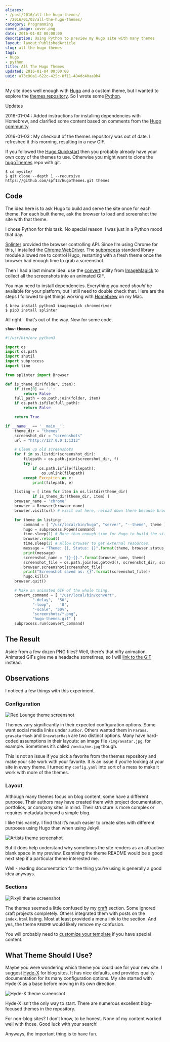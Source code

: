 ```yaml
---
aliases:
- /post/2016/all-the-hugo-themes/
- /2016/01/02/all-the-hugo-themes/
category: Programming
cover_image: cover.png
date: 2016-01-02 00:00:00
description: Using Python to preview my Hugo site with many themes
layout: layout:PublishedArticle
slug: all-the-hugo-themes
tags:
- hugo
- python
title: All The Hugo Themes
updated: 2016-01-04 00:00:00
uuid: a73c90a1-622c-425c-8f11-484dc40aa9b4
---
```


My site does well enough with [Hugo](http://gohugo.io/) and a custom
theme, but I wanted to explore the [themes
repository](http://themes.gohugo.io/). So I wrote some
[Python](https://python.org/).

<aside class="admonition" markdown="1">
<p class="admonition-title">Updates</p>

2016-01-04
: Added instructions for installing dependencies with Homebrew, and
  clarified some content based on comments from the [Hugo
  community](https://discuss.gohugo.io).

2016-01-03
: My checkout of the themes repository was out of date. I refreshed it
  this morning, resulting in a new GIF.

</aside>

If you followed the [Hugo
Quickstart](https://gohugo.io/overview/quickstart/) then you probably
already have your own copy of the themes to use. Otherwise you might
want to clone the [hugoThemes](https://github.com/spf13/hugoThemes/)
repo with git.

    $ cd mysite/
    $ git clone --depth 1 --recursive https://github.com/spf13/hugoThemes.git themes

## Code

The idea here is to ask Hugo to build and serve the site once for each
theme. For each built theme, ask the browser to load and screenshot the
site with that theme.

I chose Python for this task. No special reason. I was just in a Python
mood that day.

[Splinter](https://splinter.readthedocs.org/en/latest/) provided the
browser controlling API. Since I’m using Chrome for this, I installed
the [Chrome
WebDriver](https://splinter.readthedocs.org/en/latest/drivers/chrome.html).
The [subprocess](https://docs.python.org/3.5/library/subprocess.html)
standard library module allowed me to control Hugo, restarting with a
fresh theme once the browser had enough time to grab a screenshot.

Then I had a last minute idea: use the
[convert](http://imagemagick.org/script/convert.php) utility from
[ImageMagick](http://imagemagick.org/script/index.php) to collect all
the screenshots into an animated GIF.

You may need to install dependencies. Everything you need *should* be
available for your platform, but I still need to double check that. Here
are the steps I followed to get things working with
[Homebrew](https://brew.sh) on my Mac.

    $ brew install python3 imagemagick chromedriver
    $ pip3 install splinter

All right - that’s out of the way. Now for some code.

**`show-themes.py`**

```python
#!/usr/bin/env python3

import os
import os.path
import shutil
import subprocess
import time

from splinter import Browser

def is_theme_dir(folder, item):
    if item[0] == '.':
        return False
    full_path = os.path.join(folder, item)
    if os.path.isfile(full_path):
        return False

    return True

if __name__ == '__main__':
    theme_dir = "themes"
    screenshot_dir = "screenshots"
    url = "http://127.0.0.1:1313"

    # Clean up old screenshots
    for f in os.listdir(screenshot_dir):
        filepath = os.path.join(screenshot_dir, f)
        try:
            if os.path.isfile(filepath):
                os.unlink(filepath)
        except Exception as e:
            print(filepath, e)

    listing = [ item for item in os.listdir(theme_dir)
            if is_theme_dir(theme_dir, item) ]
    browser_name = 'chrome'
    browser = Browser(browser_name)
    browser.visit(url) # visit out here, reload down there because browser cache

    for theme in listing:
        command = [ "/usr/local/bin/hugo", "server", "--theme", theme ]
        hugo = subprocess.Popen(command)
        time.sleep(1) # More than enough time for Hugo to build the site.
        browser.reload()
        time.sleep(2) # Allow browser to get external resources.
        message = "Theme: {}, Status: {}".format(theme, browser.status_code)
        print(message)
        screenshot_name = "{}-{}.".format(browser_name, theme)
        screenshot_file = os.path.join(os.getcwd(), screenshot_dir, screenshot_name)
        browser.screenshot(screenshot_file)
        print("Screenshot saved as: {}".format(screenshot_file))
        hugo.kill()
    browser.quit()

    # Make an animated GIF of the whole thing.
    convert_command = [ "/usr/local/bin/convert",
            "-delay",  '50',
            "-loop",    '0',
            "-scale", '50%',
            "screenshots/*.png",
            "hugo-themes.gif" ]
    subprocess.run(convert_command)
```

## The Result

Aside from a few dozen PNG files? Well, there’s that nifty animation.
Animated GIFs give me a headache sometimes, so I will [link to the
GIF](hugo-themes.gif) instead.

## Observations

I noticed a few things with this experiment.

### Configuration

![Red Lounge theme screenshot](chrome-redlounge-medium.png
  "[Red Lounge](https://themes.gohugo.io/redlounge) theme")

Themes vary significantly in their expected configuration options. Some
want social media links under `author`. Others wanted them in `Params`.
`gravatarHash` and `GravatarHash` are two distinct options. Many have
hard-coded assumptions in their layouts: an image file
`/img/avatar.jpg`, for example. Sometimes it’s called `/media/me.jpg`
though.

This is not an issue if you pick a favorite from the themes repository
and make your site work with your favorite. It *is* an issue if you’re
looking at your site in every theme. I turned my `config.yaml` into sort
of a mess to make it work with more of the themes.

### Layout

Although many themes focus on blog content, some have a different
purpose. Their authors may have created them with project documentation,
portfolios, or company sites in mind. Their structure is more complex or
requires metadata beyond a simple blog.

I like this variety. I find that it’s much easier to create sites with
different purposes using Hugo than when using Jekyll.

![Artists theme screenshot](chrome-artists-medium.png
  "[Artists](https://themes.gohugo.io/artists) theme")

But it does help understand why sometimes the site renders as an
attractive blank space in my preview. Examining the theme README would
be a good next step if a particular theme interested me.

Well - reading documentation for the thing you’re using is generally a
good idea anyways.

### Sections

![Pixyll theme screenshot](chrome-pixyll-medium.png
  "[Pixyll](https://themes.gohugo.io/pixyll) theme")

The themes seemed a little confused by my [craft](/categories/craft/)
section. Some ignored craft projects completely. Others integrated them
with posts on the `index.html` listing. Most at least provided a menu
link to the section. And yes, the theme `README` would likely remove my
confusion.

You will probably need to [customize your
template](http://gohugo.io/themes/customizing/) if you have special
content.

## What Theme Should I Use?

Maybe you were wondering which theme you could use for your new site. I
suggest [Hyde-X](http://themes.gohugo.io/hyde-x/) for blog sites. It has
nice defaults, and provides quality documentation for its many
configuration options. My site started with Hyde-X as a base before
moving in its own direction.

![Hyde-X theme screenshot](chrome-hyde-x-medium.png
  "[Hyde-X](https://themes.gohugo.io/hyde-x) theme")

Hyde-X isn’t the only way to start. There are numerous excellent
blog-focused themes in the repository.

For non-blog sites? I don’t know, to be honest. None of my content
worked well with those. Good luck with your search\!

Anyways, the important thing is to have fun.